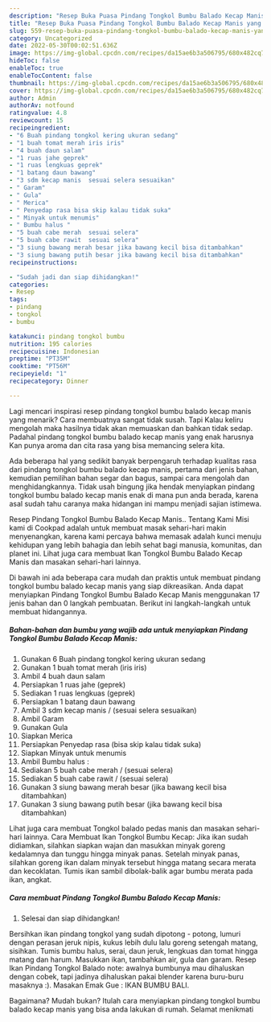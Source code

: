 ```yaml
---
description: "Resep Buka Puasa Pindang Tongkol Bumbu Balado Kecap Manis yang Enak Banget"
title: "Resep Buka Puasa Pindang Tongkol Bumbu Balado Kecap Manis yang Enak Banget"
slug: 559-resep-buka-puasa-pindang-tongkol-bumbu-balado-kecap-manis-yang-enak-banget
category: Uncategorized
date: 2022-05-30T00:02:51.636Z
image: https://img-global.cpcdn.com/recipes/da15ae6b3a506795/680x482cq70/pindang-tongkol-bumbu-balado-kecap-manis-foto-resep-utama.jpg
hideToc: false
enableToc: true
enableTocContent: false
thumbnail: https://img-global.cpcdn.com/recipes/da15ae6b3a506795/680x482cq70/pindang-tongkol-bumbu-balado-kecap-manis-foto-resep-utama.jpg
cover: https://img-global.cpcdn.com/recipes/da15ae6b3a506795/680x482cq70/pindang-tongkol-bumbu-balado-kecap-manis-foto-resep-utama.jpg
author: Admin
authorAv: notfound
ratingvalue: 4.8
reviewcount: 15
recipeingredient:
- "6 Buah pindang tongkol kering ukuran sedang"
- "1 buah tomat merah iris iris"
- "4 buah daun salam"
- "1 ruas jahe geprek"
- "1 ruas lengkuas geprek"
- "1 batang daun bawang"
- "3 sdm kecap manis  sesuai selera sesuaikan"
- " Garam"
- " Gula"
- " Merica"
- " Penyedap rasa bisa skip kalau tidak suka"
- " Minyak untuk menumis"
- " Bumbu halus "
- "5 buah cabe merah  sesuai selera"
- "5 buah cabe rawit  sesuai selera"
- "3 siung bawang merah besar jika bawang kecil bisa ditambahkan"
- "3 siung bawang putih besar jika bawang kecil bisa ditambahkan"
recipeinstructions:

- "Sudah jadi dan siap dihidangkan!"
categories:
- Resep
tags:
- pindang
- tongkol
- bumbu

katakunci: pindang tongkol bumbu 
nutrition: 195 calories
recipecuisine: Indonesian
preptime: "PT35M"
cooktime: "PT56M"
recipeyield: "1"
recipecategory: Dinner

---
```



Lagi mencari inspirasi resep pindang tongkol bumbu balado kecap manis yang menarik? Cara membuatnya sangat tidak susah. Tapi Kalau keliru mengolah maka hasilnya tidak akan memuaskan dan bahkan tidak sedap. Padahal pindang tongkol bumbu balado kecap manis yang enak harusnya Kan punya aroma dan cita rasa yang bisa memancing selera kita.


Ada beberapa hal yang sedikit banyak berpengaruh terhadap kualitas rasa dari pindang tongkol bumbu balado kecap manis, pertama dari jenis bahan, kemudian pemilihan bahan segar dan bagus, sampai cara mengolah dan menghidangkannya. Tidak usah bingung jika hendak menyiapkan pindang tongkol bumbu balado kecap manis enak di mana pun anda berada, karena asal sudah tahu caranya maka hidangan ini mampu menjadi sajian istimewa.

Resep Pindang Tongkol Bumbu Balado Kecap Manis.. Tentang Kami Misi kami di Cookpad adalah untuk membuat masak sehari-hari makin menyenangkan, karena kami percaya bahwa memasak adalah kunci menuju kehidupan yang lebih bahagia dan lebih sehat bagi manusia, komunitas, dan planet ini. Lihat juga cara membuat Ikan Tongkol Bumbu Balado Kecap Manis dan masakan sehari-hari lainnya.


Di bawah ini ada beberapa cara mudah dan praktis untuk membuat pindang tongkol bumbu balado kecap manis yang siap dikreasikan. Anda dapat menyiapkan Pindang Tongkol Bumbu Balado Kecap Manis menggunakan 17 jenis bahan dan 0 langkah pembuatan. Berikut ini langkah-langkah untuk membuat hidangannya.

<!--inarticleads1-->

##### Bahan-bahan dan bumbu yang wajib ada untuk menyiapkan Pindang Tongkol Bumbu Balado Kecap Manis:

1. Gunakan 6 Buah pindang tongkol kering ukuran sedang
1. Gunakan 1 buah tomat merah (iris iris)
1. Ambil 4 buah daun salam
1. Persiapkan 1 ruas jahe (geprek)
1. Sediakan 1 ruas lengkuas (geprek)
1. Persiapkan 1 batang daun bawang
1. Ambil 3 sdm kecap manis / (sesuai selera sesuaikan)
1. Ambil  Garam
1. Gunakan  Gula
1. Siapkan  Merica
1. Persiapkan  Penyedap rasa (bisa skip kalau tidak suka)
1. Siapkan  Minyak untuk menumis
1. Ambil  Bumbu halus :
1. Sediakan 5 buah cabe merah / (sesuai selera)
1. Sediakan 5 buah cabe rawit / (sesuai selera)
1. Gunakan 3 siung bawang merah besar (jika bawang kecil bisa ditambahkan)
1. Gunakan 3 siung bawang putih besar (jika bawang kecil bisa ditambahkan)


Lihat juga cara membuat Tongkol balado pedas manis dan masakan sehari-hari lainnya. Cara Membuat Ikan Tongkol Bumbu Kecap: Jika ikan sudah didiamkan, silahkan siapkan wajan dan masukkan minyak goreng kedalamnya dan tunggu hingga minyak panas. Setelah minyak panas, silahkan goreng ikan dalam minyak tersebut hingga matang secara merata dan kecoklatan. Tumis ikan sambil dibolak-balik agar bumbu merata pada ikan, angkat. 

<!--inarticleads2-->

##### Cara membuat Pindang Tongkol Bumbu Balado Kecap Manis:


1. Selesai dan siap dihidangkan!

Bersihkan ikan pindang tongkol yang sudah dipotong - potong, lumuri dengan perasan jeruk nipis, kukus lebih dulu lalu goreng setengah matang, sisihkan. Tumis bumbu halus, serai, daun jeruk, lengkuas dan tomat hingga matang dan harum. Masukkan ikan, tambahkan air, gula dan garam. Resep Ikan Pindang Tongkol Balado note: awalnya bumbunya mau dihaluskan dengan cobek, tapi jadinya dihaluskan pakai blender karena buru-buru masaknya :). Masakan Emak Gue : IKAN BUMBU BALI. 

Bagaimana? Mudah bukan? Itulah cara menyiapkan pindang tongkol bumbu balado kecap manis yang bisa anda lakukan di rumah. Selamat menikmati
